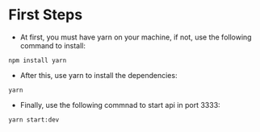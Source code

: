 # First Steps

- At first, you must have yarn on your machine, if not, use the following command to install: </br>

```
npm install yarn
```

- After this, use yarn to install the dependencies: </br>

```
yarn
```

- Finally, use the following commnad to start api in port 3333: </br>

```
yarn start:dev
```
